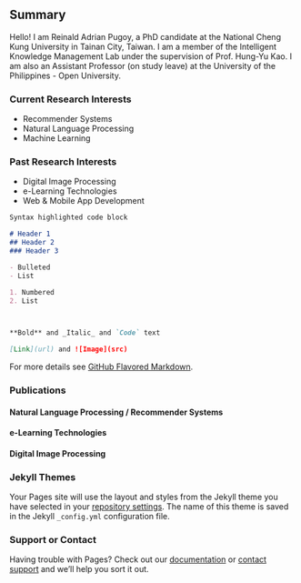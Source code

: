 ## Summary

Hello! I am Reinald Adrian Pugoy, a PhD candidate at the National Cheng Kung University in Tainan City, Taiwan. I am a member of the Intelligent Knowledge Management Lab under the supervision of Prof. Hung-Yu Kao. I am also an Assistant Professor (on study leave) at the University of the Philippines - Open University.

### Current Research Interests

- Recommender Systems
- Natural Language Processing
- Machine Learning

### Past Research Interests

- Digital Image Processing
- e-Learning Technologies
- Web & Mobile App Development

```markdown
Syntax highlighted code block

# Header 1
## Header 2
### Header 3

- Bulleted
- List

1. Numbered
2. List



**Bold** and _Italic_ and `Code` text

[Link](url) and ![Image](src)
```

For more details see [GitHub Flavored Markdown](https://guides.github.com/features/mastering-markdown/).

### Publications

#### Natural Language Processing / Recommender Systems

#### e-Learning Technologies

#### Digital Image Processing

### Jekyll Themes

Your Pages site will use the layout and styles from the Jekyll theme you have selected in your [repository settings](https://github.com/reinaldncku/reinaldncku.github.io/settings/pages). The name of this theme is saved in the Jekyll `_config.yml` configuration file.

### Support or Contact

Having trouble with Pages? Check out our [documentation](https://docs.github.com/categories/github-pages-basics/) or [contact support](https://support.github.com/contact) and we’ll help you sort it out.
